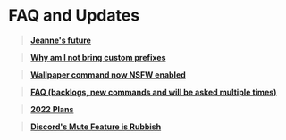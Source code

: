 # FAQ and Updates

> [**Jeanne's future**](https://github.com/ZaneRE544/ZaneRE544/blob/main/Future%20of%20Jeanne.md)

> [**Why am I not bring custom prefixes**](https://github.com/ZaneRE544/ZaneRE544/blob/main/Custom%20prefixes%20in%20Jeanne.md)

> [**Wallpaper command now NSFW enabled**](https://github.com/ZaneRE544/ZaneRE544/blob/main/Why%20the%20wallpaper%20command%20is%20now%20NSFW%20enabled.txt)

> [**FAQ (backlogs, new commands and will be asked multiple times)**](https://github.com/ZaneRE544/ZaneRE544/blob/main/FAQ.txt)

> [**2022 Plans**](https://github.com/ZaneRE544/ZaneRE544/blob/main/2022%20plans.md)

> [**Discord's Mute Feature is Rubbish**](https://github.com/ZaneRE544/ZaneRE544/blob/main/Discord's%20New%20Mute%20Feature%20is%20Rubbish.md)
